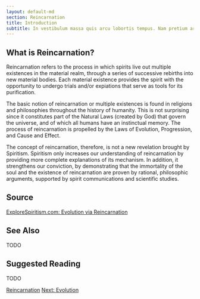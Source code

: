 ```yaml
---
layout: default-md
section: Reincarnation
title: Introduction
subtitle: In vestibulum massa quis arcu lobortis tempus. Nam pretium arcu in odio vulputate luctus.
---
```


## What is Reincarnation?
Reincarnation refers to the process in which spirits live out multiple existences in the material realm, through a series of successive rebirths into new material bodies.  Each material existence provides the spirit with the opportunity to undergo trials and/or expiations that serve as tools for its purification.

The basic notion of reincarnation or multiple existences is found in religions and philosophies throughout the history of humanity. This is not surprising since it constitutes part of the Natural Laws (created by God) that govern the universe, and of which all humans have an instinctual memory. The process of reincarnation is propelled by the Laws of Evolution, Progression, and Cause and Effect.

The concept of reincarnation, therefore, is not a new revelation brought by Spiritism.  Spiritism only increases our understanding of reincarnation by providing more complete explanations of its mechanism.  In addition, it strengthens our conviction, by demonstrating that the immortality of the soul and the existence of reincarnation are proven by rational, philosophic arguments, supported by spirit communications and scientific studies. 

## Source
[ExploreSpiritism.com: Evolution via Reincarnation](http://file://www.explorespiritism.com/Philosophy_Reincarnation_Evolution_Natural%20Law.htm)


## See Also
TODO


## Suggested Reading
TODO




<a href="./" class="button special">Reincarnation</a>
<a href="evolution" class="button">Next: Evolution</a>
